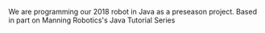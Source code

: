 We are programming our 2018 robot in Java as a preseason project.
Based in part on Manning Robotics's Java Tutorial Series
